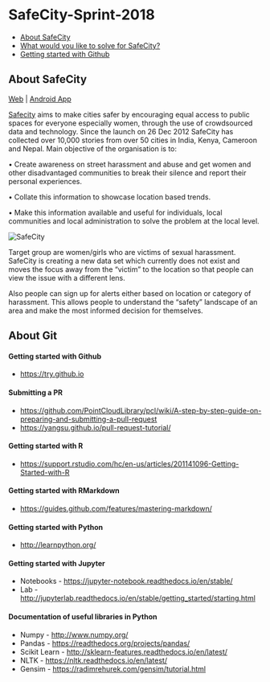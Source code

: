 # SafeCity-Sprint-2018
- [About SafeCity](https://github.com/DataKind-BLR/SafeCity-Sprint-2018/blob/master/README.md#about-safecity)
- [What would you like to solve for SafeCity?](https://github.com/DataKind-BLR/SafeCity-Sprint-2018/issues)
- [Getting started with Github](https://github.com/DataKind-BLR/SafeCity-Sprint-2018/blob/master/README.md#about-git
) 


## About SafeCity

[Web](http://safecity.in/) | [Android App](https://play.google.com/store/apps/details?id=com.safecity)

[Safecity](http://safecity.in/) aims to make cities safer by encouraging equal access to public spaces for everyone especially women, through the use of crowdsourced data and technology. Since the launch on 26 Dec 2012 SafeCity has collected over 10,000 stories from over 50 cities in India, Kenya, Cameroon and Nepal. Main objective of the organisation is to:

• Create awareness on street harassment and abuse and get women and other disadvantaged communities to break their silence and report their personal experiences. 

• Collate this information to showcase location based trends.

• Make this information available and useful for individuals, local communities and local administration to solve the problem at the local level.

![SafeCity](https://user-images.githubusercontent.com/12103383/41036984-844c70e8-69af-11e8-81e5-c23847b1c8bd.png)

Target group are women/girls who are victims of sexual harassment. SafeCity is creating a new data set which currently does not exist and moves the focus away from the “victim” to the location so that people can view the issue with a different lens.

Also people can sign up for alerts either based on location or category of harassment. This allows people to understand the “safety” landscape of an area and make the most informed decision for themselves. 



## About Git

#### Getting started with Github
- https://try.github.io

#### Submitting a PR
- https://github.com/PointCloudLibrary/pcl/wiki/A-step-by-step-guide-on-preparing-and-submitting-a-pull-request
- https://yangsu.github.io/pull-request-tutorial/

#### Getting started with R
- https://support.rstudio.com/hc/en-us/articles/201141096-Getting-Started-with-R

#### Getting started with RMarkdown
- https://guides.github.com/features/mastering-markdown/

#### Getting started with Python
- http://learnpython.org/

#### Getting started with Jupyter 
- Notebooks - https://jupyter-notebook.readthedocs.io/en/stable/
- Lab - http://jupyterlab.readthedocs.io/en/stable/getting_started/starting.html

#### Documentation of useful libraries in Python
- Numpy - http://www.numpy.org/
- Pandas - https://readthedocs.org/projects/pandas/
- Scikit Learn - http://sklearn-features.readthedocs.io/en/latest/
- NLTK - https://nltk.readthedocs.io/en/latest/
- Gensim - https://radimrehurek.com/gensim/tutorial.html
